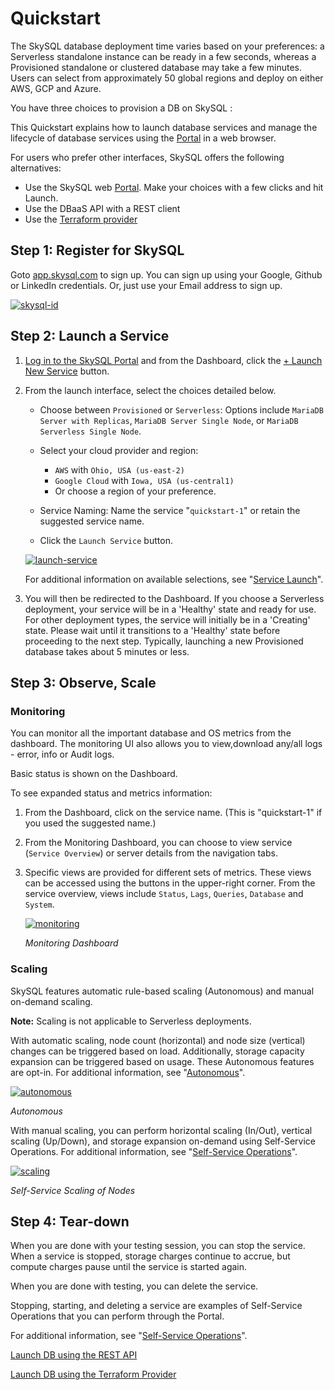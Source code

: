 # Quickstart

The SkySQL database deployment time varies based on your preferences: a Serverless standalone instance can be ready in a few seconds, whereas a Provisioned standalone or clustered database may take a few minutes. Users can select from approximately 50 global regions and deploy on either AWS, GCP and Azure.

You have three choices to provision a DB on SkySQL :

This Quickstart explains how to launch database services and manage the lifecycle of database services using the [Portal](<../Portal features>) in a web browser.

For users who prefer other interfaces, SkySQL offers the following alternatives:

- Use the SkySQL web [Portal](<../Portal features>). Make your choices with a few clicks and hit Launch.
- Use the DBaaS API with a REST client
- Use the [Terraform provider](<Launch DB using the Terraform Provider>)

## Step 1: Register for SkySQL

Goto [app.skysql.com](https://app.skysql.com) to sign up. You can sign up using your Google, Github or LinkedIn credentials. Or, just use your Email address to sign up. 

[![skysql-id](skysql-id.png)](skysql-id.png)

## Step 2: Launch a Service


1. [Log in to the SkySQL Portal](https://app.skysql.com/) and from the Dashboard, click the [+ Launch New Service](https://app.skysql.com/launch-service) button.

2. From the launch interface, select the choices detailed below.
        
   - Choose between `Provisioned` or `Serverless`: Options include `MariaDB Server with Replicas`, `MariaDB Server Single Node`, or `MariaDB Serverless Single Node`.

   - Select your cloud provider and region:
     - `AWS` with `Ohio, USA (us-east-2)`
     - `Google Cloud` with `Iowa, USA (us-central1)`
     - Or choose a region of your preference.

   - Service Naming: Name the service "`quickstart-1`" or retain the suggested service name.

   - Click the `Launch Service` button.

    [![launch-service](launch-service.png)](launch-service.png)
        
    For additional information on available selections, see "[Service Launch](<../Portal features/Launch page.md>)".
        
3. You will then be redirected to the Dashboard. If you choose a Serverless deployment, your service will be in a 'Healthy' state and ready for use. For other deployment types, the service will initially be in a 'Creating' state. Please wait until it transitions to a 'Healthy' state before proceeding to the next step. Typically, launching a new Provisioned database takes about 5 minutes or less.



## Step 3: Observe, Scale

### Monitoring

You can monitor all the important database and OS metrics from the dashboard. The monitoring UI also allows you to view,download any/all logs - error, info or Audit logs. 

Basic status is shown on the Dashboard.

To see expanded status and metrics information:

1. From the Dashboard, click on the service name. (This is "quickstart-1" if you used the suggested name.)
2. From the Monitoring Dashboard, you can choose to view service (`Service Overview`) or server details from the navigation tabs.
3. Specific views are provided for different sets of metrics. These views can be accessed using the buttons in the upper-right corner. From the service overview, views include `Status`, `Lags`, `Queries`, `Database` and `System`.
    
    [![monitoring](monitoring.png)](monitoring.png)
    
    *Monitoring Dashboard*
    
### Scaling

SkySQL features automatic rule-based scaling (Autonomous) and manual on-demand scaling.

**Note:** Scaling is not applicable to Serverless deployments.

With automatic scaling, node count (horizontal) and node size (vertical) changes can be triggered based on load. Additionally, storage capacity expansion can be triggered based on usage. These Autonomous features are opt-in. For additional information, see "[Autonomous](<../Autonomously scale Compute, Storage/>)".

[![autonomous](autonomous.png)](autonomous.png)

*Autonomous*

With manual scaling, you can perform horizontal scaling (In/Out), vertical scaling (Up/Down), and storage expansion on-demand using Self-Service Operations. For additional information, see "[Self-Service Operations](<../Portal features/Manage your Service.md>)".

[![scaling](scaling.png)](scaling.png)

*Self-Service Scaling of Nodes*

## Step 4: Tear-down

When you are done with your testing session, you can stop the service. When a service is stopped, storage charges continue to accrue, but compute charges pause until the service is started again.

When you are done with testing, you can delete the service.

Stopping, starting, and deleting a service are examples of Self-Service Operations that you can perform through the Portal.

For additional information, see "[Self-Service Operations](<../Portal features/Manage your Service.md>)".

[Launch DB using the REST API](<Launch DB using the REST API>)

[Launch DB using the Terraform Provider](<Launch DB using the Terraform Provider>)
